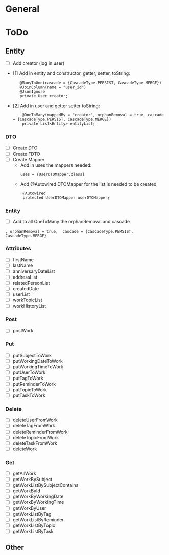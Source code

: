 # General

# ToDo

## Entity

- [ ] Add creator (log in user)
- [1] Add in entity and constructor, getter, setter, toString:
   ```
      @ManyToOne(cascade = {CascadeType.PERSIST, CascadeType.MERGE})
      @JoinColumn(name = "user_id")
      @JsonIgnore
      private User creator;
  ```
- [2] Add in user and getter setter toString:
  ```
      @OneToMany(mappedBy = "creator", orphanRemoval = true, cascade = {CascadeType.PERSIST, CascadeType.MERGE})
      private List<Entity> entityList;
  ```

### DTO

- [ ] Create DTO
- [ ] Create FDTO
- [ ] Create Mapper
    - Add in uses the mappers needed:
      ```
      uses = {UserDTOMapper.class}
      ```
    - Add @Autowired DTOMapper for the list is needed to be created
      ```
       @Autowired
       protected UserDTOMapper userDTOMapper;
      ```

### Entity

- [ ] Add to all OneToMany the orphanRemoval and cascade

```
, orphanRemoval = true,  cascade = {CascadeType.PERSIST, CascadeType.MERGE}
```

### Attributes

- [ ] firstName
- [ ] lastName
- [ ] anniversaryDateList
- [ ] addressList
- [ ] relatedPersonList
- [ ] createdDate
- [ ] userList
- [ ] workTopicList
- [ ] workHistoryList

### Post

- [ ] postWork

### Put

- [ ] putSubjectToWork
- [ ] putWorkingDateToWork
- [ ] putWorkingTimeToWork
- [ ] putUserToWork
- [ ] putTagToWork
- [ ] putReminderToWork
- [ ] putTopicToWork
- [ ] putTaskToWork

### Delete

- [ ] deleteUserFromWork
- [ ] deleteTagFromWork
- [ ] deleteReminderFromWork
- [ ] deleteTopicFromWork
- [ ] deleteTaskFromWork
- [ ] deleteWork

### Get

- [ ] getAllWork
- [ ] getWorkBySubject
- [ ] getWorkListBySubjectContains
- [ ] getWorkById
- [ ] getWorkByWorkingDate
- [ ] getWorkByWorkingTime
- [ ] getWorkByUser
- [ ] getWorkListByTag
- [ ] getWorkListByReminder
- [ ] getWorkListByTopic
- [ ] getWorkListByTask

## Other
